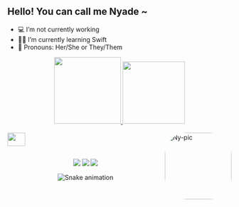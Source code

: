 ## Hello! You can call me Nyade ~

- 💻 I’m not currently working
- 👩‍💻 I’m currently learning Swift
- 👤 Pronouns: Her/She or They/Them

<div align="center">
  <a href="https://github.com/niinyade">
  <img height="150em" src="https://github-readme-stats.vercel.app/api?username=niinyade&show_icons=true&theme=nightowl&include_all_commits=true&count_private=true"/>
  <img height="140em" src="https://github-readme-stats.vercel.app/api/top-langs/?username=niinyade&layout=compact&langs_count=7&theme=nightowl"/>
</div>
<div style="display: inline_block"><br>
  <img align= center height="30" width="40" src="https://cdn.jsdelivr.net/gh/devicons/devicon/icons/swift/swift-original.svg" />
  <img align="right" alt="Ny-pic" height="150" style="border-radius:50px;" src="https://cdn.discordapp.com/attachments/384137038993031182/963521031421710386/0_GitHub_Eunha_Gif_1.gif">
</div>

##
  
<div align="center">
   <a href="https://www.linkedin.com/in/matheus-fausto-4a3759b5" target="_blank"><img src="https://img.shields.io/badge/-LinkedIn-%230077B5?style=for-the-badge&logo=linkedin&logoColor=white" target="_blank"></a>
  <a href="mailto:niinyade@icloud.com"><img src="https://img.shields.io/badge/-icloud-%23333?style=for-the-badge&logo=icloud&logoColor=white" target="_blank"></a>
  <a href="https://discord.com" target="_blank"><img src="https://img.shields.io/badge/-Nyade4194-7289DA?style=for-the-badge&logo=discord&logoColor=white" target="_blank"></a>
  
  ![Snake animation](https://github.com/niinyade/niinyade/blob/output/github-contribution-grid-snake.svg)
  
</div>

